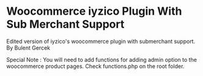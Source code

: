# Woocommerce iyzico Plugin With Sub Merchant Support
Edited version of iyzico's woocommerce plugin with submerchant support.
By Bulent Gercek

Special Note :
You will need to add functions for adding admin option to the woocommerce product pages.
Check functions.php on the root folder.
